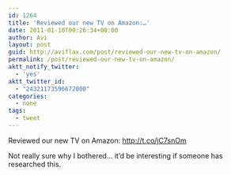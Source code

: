 ```yaml
---
id: 1264
title: 'Reviewed our new TV on Amazon:…'
date: 2011-01-10T00:26:34+00:00
author: Avi
layout: post
guid: http://aviflax.com/post/reviewed-our-new-tv-on-amazon/
permalink: /post/reviewed-our-new-tv-on-amazon/
aktt_notify_twitter:
  - 'yes'
aktt_twitter_id:
  - "24321173596672000"
categories:
  - none
tags:
  - tweet
---
```

Reviewed our new TV on Amazon: <a href="http://t.co/jC7snOm" rel="nofollow">http://t.co/jC7snOm</a>

Not really sure why I bothered… it’d be interesting if someone has researched this.